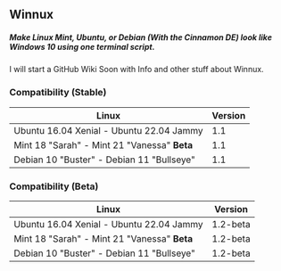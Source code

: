 ## Winnux

##### Make Linux Mint, Ubuntu, or Debian (With the Cinnamon DE) look like Windows 10 using one terminal script.

I will start a GitHub Wiki Soon with Info and other stuff about Winnux.

### Compatibility (Stable)
Linux | Version
------------ | -------------
Ubuntu 16.04 Xenial - Ubuntu 22.04 Jammy | 1.1
Mint 18 "Sarah" - Mint 21 "Vanessa" **Beta** | 1.1
Debian 10 "Buster" - Debian 11 "Bullseye" | 1.1

### Compatibility (Beta)
Linux | Version
------------ | -------------
Ubuntu 16.04 Xenial - Ubuntu 22.04 Jammy | 1.2-beta
Mint 18 "Sarah" - Mint 21 "Vanessa" **Beta** | 1.2-beta
Debian 10 "Buster" - Debian 11 "Bullseye" | 1.2-beta
